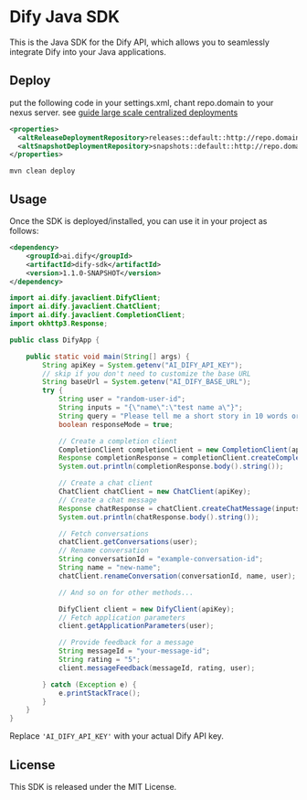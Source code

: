 # Dify Java SDK
This is the Java SDK for the Dify API, which allows you to seamlessly integrate Dify into your Java applications.

## Deploy

put the following code in your settings.xml, chant repo.domain to your nexus server.
see [guide large scale centralized deployments](https://maven.apache.org/guides/mini/guide-large-scale-centralized-deployments.html)
```xml
<properties>
  <altReleaseDeploymentRepository>releases::default::http://repo.domain/repository/maven-releases/</altReleaseDeploymentRepository>
  <altSnapshotDeploymentRepository>snapshots::default::http://repo.domain/repository/maven-snapshots/</altSnapshotDeploymentRepository>
</properties>
```
```shell
mvn clean deploy
```

## Usage
Once the SDK is deployed/installed, you can use it in your project as follows:

```xml
<dependency>
    <groupId>ai.dify</groupId>
    <artifactId>dify-sdk</artifactId>
    <version>1.1.0-SNAPSHOT</version>
</dependency>
```

```java
import ai.dify.javaclient.DifyClient;
import ai.dify.javaclient.ChatClient;
import ai.dify.javaclient.CompletionClient;
import okhttp3.Response;

public class DifyApp {

    public static void main(String[] args) {
        String apiKey = System.getenv("AI_DIFY_API_KEY");
        // skip if you don't need to customize the base URL
        String baseUrl = System.getenv("AI_DIFY_BASE_URL");
        try {
            String user = "random-user-id";
            String inputs = "{\"name\":\"test name a\"}";
            String query = "Please tell me a short story in 10 words or less.";
            boolean responseMode = true;

            // Create a completion client
            CompletionClient completionClient = new CompletionClient(apiKey, baseUrl);
            Response completionResponse = completionClient.createCompletionMessage(inputs, query, user, responseMode);
            System.out.println(completionResponse.body().string());

            // Create a chat client
            ChatClient chatClient = new ChatClient(apiKey);
            // Create a chat message
            Response chatResponse = chatClient.createChatMessage(inputs, query, user, true, null);
            System.out.println(chatResponse.body().string());

            // Fetch conversations
            chatClient.getConversations(user);
            // Rename conversation
            String conversationId = "example-conversation-id";
            String name = "new-name";
            chatClient.renameConversation(conversationId, name, user);

            // And so on for other methods...

            DifyClient client = new DifyClient(apiKey);
            // Fetch application parameters
            client.getApplicationParameters(user);

            // Provide feedback for a message
            String messageId = "your-message-id";
            String rating = "5";
            client.messageFeedback(messageId, rating, user);

        } catch (Exception e) {
            e.printStackTrace();
        }
    }
}
```

Replace `'AI_DIFY_API_KEY'` with your actual Dify API key.

## License
This SDK is released under the MIT License.

